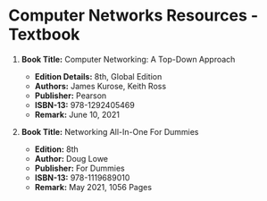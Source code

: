 # Computer Networks Resources - Textbook
1. **Book Title:** Computer Networking: A Top-Down Approach
   - **Edition Details:** 8th, Global Edition  
   - **Authors:** James Kurose, Keith Ross  
   - **Publisher:** Pearson  
   - **ISBN-13:** 978-1292405469  
   - **Remark:** June 10, 2021


2. **Book Title:** Networking All-In-One For Dummies
   - **Edition:** 8th
   - **Author:** Doug Lowe 
   - **Publisher:** For Dummies
   - **ISBN-13:** 978-1119689010
   - **Remark:** May 2021, 1056 Pages
